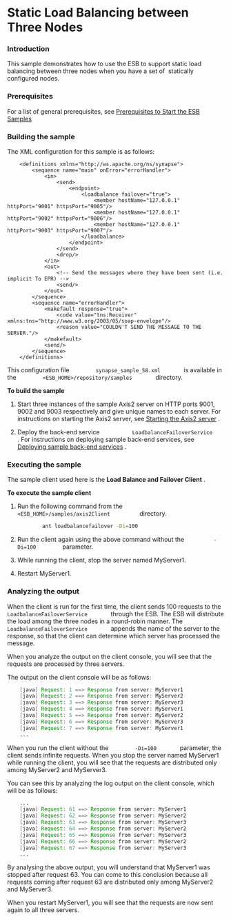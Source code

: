 # Static Load Balancing between Three Nodes

### Introduction

This sample demonstrates how to use the ESB to support static load
balancing between three nodes when you have a set of  statically
configured nodes.

### Prerequisites

For a list of general prerequisites, see [Prerequisites to Start the ESB
Samples](https://docs.wso2.com/display/EI650/Setting+Up+the+ESB+Samples#SettingUptheESBSamples-ESBSamplePrerequisites)

### Building the sample

The XML configuration for this sample is as follows:

``` 
    <definitions xmlns="http://ws.apache.org/ns/synapse">
        <sequence name="main" onError="errorHandler">
            <in>
                <send>
                    <endpoint>
                        <loadbalance failover="true">
                            <member hostName="127.0.0.1" httpPort="9001" httpsPort="9005"/>
                            <member hostName="127.0.0.1" httpPort="9002" httpsPort="9006"/>
                            <member hostName="127.0.0.1" httpPort="9003" httpsPort="9007"/>
                        </loadbalance>
                    </endpoint>
                </send>
                <drop/>
            </in>
            <out>
                <!-- Send the messages where they have been sent (i.e. implicit To EPR) -->
                <send/>
            </out>
        </sequence>
        <sequence name="errorHandler">
            <makefault response="true">
                <code value="tns:Receiver" xmlns:tns="http://www.w3.org/2003/05/soap-envelope"/>
                <reason value="COULDN'T SEND THE MESSAGE TO THE SERVER."/>
            </makefault>
            <send/>
        </sequence>
    </definitions>
```

This configuration file `         synapse_sample_58.xml        ` is
available in the `         <ESB_HOME>/repository/samples        `
directory.

**To build the sample**

1.  Start three instances of the sample Axis2 server on HTTP ports 9001,
    9002 and 9003 respectively and give unique names to each server. For
    instructions on starting the Axis2 server, see [Starting the Axis2
    server](https://docs.wso2.com/display/ESB500/Setting+Up+the+ESB+Samples#SettingUptheESBSamples-Axis2server)
    .

2.  Deploy the back-end service
    `           LoadbalanceFailoverService          ` . For instructions
    on deploying sample back-end services, see [Deploying sample
    back-end
    services](https://docs.wso2.com/display/EI650/Setting+Up+the+ESB+Samples#SettingUptheESBSamples-Backend)
    .

### Executing the sample

The sample client used here is the **Load Balance and Failover Client**
.

**To execute the sample client**

1.  Run the following command from the
    `           <ESB_HOME>/samples/axis2Client          ` directory.

    ``` bash
            ant loadbalancefailover -Di=100
    ```

2.  Run the client again using the above command without the
    `          -Di=100         ` parameter.
3.  While running the client, stop the server named MyServer1.
4.  Restart MyServer1.

### Analyzing the output

When the client is run for the first time, the client sends 100 requests
to the `         LoadbalanceFailoverService        ` through the ESB.
The ESB will distribute the load among the three nodes in a round-robin
manner. The `         LoadbalanceFailoverService        ` appends the
name of the server to the response, so that the client can determine
which server has processed the message.

When you analyze the output on the client console, you will see that the
requests are processed by three servers.

The output on the client console will be as follows:

``` java
    [java] Request: 1 ==> Response from server: MyServer1
    [java] Request: 2 ==> Response from server: MyServer2
    [java] Request: 3 ==> Response from server: MyServer3
    [java] Request: 4 ==> Response from server: MyServer1
    [java] Request: 5 ==> Response from server: MyServer2
    [java] Request: 6 ==> Response from server: MyServer3
    [java] Request: 7 ==> Response from server: MyServer1
    ...
```

When you run the client without the `         -Di=100        `
parameter, the client sends infinite requests. When you stop the server
named MyServer1 while running the client, you will see that the requests
are distributed only among MyServer2 and MyServer3.

You can see this by analyzing the log output on the client console,
which will be as follows:

``` java
    ...
    [java] Request: 61 ==> Response from server: MyServer1
    [java] Request: 62 ==> Response from server: MyServer2
    [java] Request: 63 ==> Response from server: MyServer3
    [java] Request: 64 ==> Response from server: MyServer2
    [java] Request: 65 ==> Response from server: MyServer3
    [java] Request: 66 ==> Response from server: MyServer2
    [java] Request: 67 ==> Response from server: MyServer3
    ...
```

By analysing the above output, you will understand that MyServer1 was
stopped after request 63. You can come to this conclusion because all
requests coming after request 63 are distributed only among MyServer2
and MyServer3.

When you restart MyServer1, you will see that the requests are now sent
again to all three servers.
